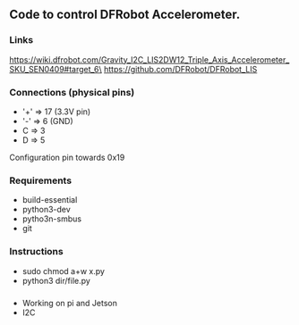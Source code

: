 ## Code to control DFRobot Accelerometer.

### Links

https://wiki.dfrobot.com/Gravity_I2C_LIS2DW12_Triple_Axis_Accelerometer_SKU_SEN0409#target_6\
https://github.com/DFRobot/DFRobot_LIS

### Connections (physical pins)

* '+' => 17 (3.3V pin)
* '-' => 6 (GND)
* C => 3
* D => 5

Configuration pin towards 0x19

### Requirements

* build-essential
* python3-dev
* pytho3n-smbus
* git

### Instructions

* sudo chmod a+w x.py
* python3 dir/file.py

###

* Working on pi and Jetson
* I2C
